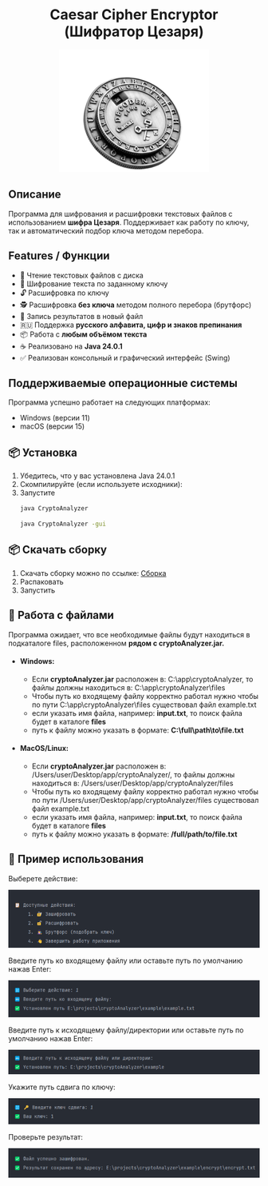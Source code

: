 <h1 style="text-align: center">Caesar Cipher Encryptor (Шифратор Цезаря)</h1>


<p align="center">
  <img  src="images/caesar-cipher-image.png" alt="caesar-cipher-image">
</p>

## Описание

Программа для шифрования и расшифровки текстовых файлов с использованием **шифра Цезаря**. Поддерживает как работу по ключу, так и автоматический подбор ключа методом перебора.

## Features / Функции

- 📂 Чтение текстовых файлов с диска
- 🔐 Шифрование текста по заданному ключу
- 🔓 Расшифровка по ключу
- 🕵️ Расшифровка **без ключа** методом полного перебора (брутфорс)
- 📄 Запись результатов в новый файл
- 🇷🇺 Поддержка **русского алфавита, цифр и знаков препинания**
- 📦 Работа с **любым объёмом текста**
- ☕ Реализовано на **Java 24.0.1**
- ✅ Реализован консольный и графический интерфейс (Swing)

## Поддерживаемые операционные системы
Программа успешно работает на следующих платформах:
- Windows (версии 11)
- macOS (версии 15)

## 📦 Установка

1. Убедитесь, что у вас установлена Java 24.0.1
2. Скомпилируйте (если используете исходники):
3. Запустите
   ```bash
   java CryptoAnalyzer
   ```  
   ```bash
   java CryptoAnalyzer -gui
   ```  
## 📦 Скачать сборку
1. Скачать сборку можно по ссылке: [Сборка](https://github.com/khloptsevps/cryptoAnalyzer/releases/tag/v1.0.0)
2. Распаковать
3. Запустить

## 📁 Работа с файлами
Программа ожидает, что все необходимые файлы будут находиться в подкаталоге files, расположенном **рядом с cryptoAnalyzer.jar.**  
- #### Windows:  
  - Если **cryptoAnalyzer.jar** расположен в: C:\app\cryptoAnalyzer\, то файлы должны находиться в: C:\app\cryptoAnalyzer\files
  - Чтобы путь ко входящему файлу корректно работал нужно чтобы по пути C:\app\cryptoAnalyzer\files существовал файл example.txt
  - если указать имя файла, например: **input.txt**, то поиск файла будет в каталоге **files**
  - путь к файлу можно указать в формате: **C:\full\path\to\file.txt**

- #### MacOS/Linux:
   - Если **cryptoAnalyzer.jar** расположен в: /Users/user/Desktop/app/cryptoAnalyzer/, то файлы должны находиться в: /Users/user/Desktop/app/cryptoAnalyzer/files
   - Чтобы путь ко входящему файлу корректно работал нужно чтобы по пути /Users/user/Desktop/app/cryptoAnalyzer/files существовал файл example.txt
   - если указать имя файла, например: **input.txt**, то поиск файла будет в каталоге **files**
   - путь к файлу можно указать в формате: **/full/path/to/file.txt**

## 📁 Пример использования
Выберете действие:
<p>
  <img  src="images/Step1.png" alt="step-1">
</p>  

Введите путь ко входящему файлу или оставьте путь по умолчанию нажав Enter:
<p>
  <img  src="images/Step2.png" alt="step-2">
</p>  

Введите путь к исходящему файлу/директории или оставьте путь по умолчанию нажав Enter:
<p>
  <img  src="images/Step3.png" alt="step-3">
</p>  

Укажите путь сдвига по ключу:
<p>
  <img  src="images/Step4.png" alt="step-4">
</p>  

Проверьте результат:
<p>
  <img  src="images/Step5.png" alt="step-5">
</p> 

